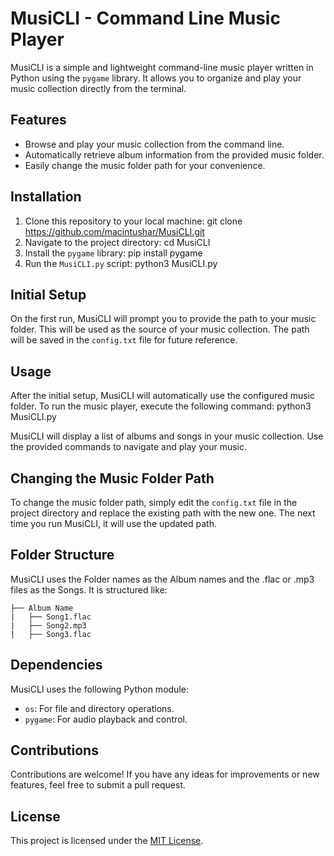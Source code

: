 # MusiCLI - Command Line Music Player

MusiCLI is a simple and lightweight command-line music player written in Python using the `pygame` library. It allows you to organize and play your music collection directly from the terminal.

## Features

- Browse and play your music collection from the command line.
- Automatically retrieve album information from the provided music folder.
- Easily change the music folder path for your convenience.

## Installation

1. Clone this repository to your local machine: git clone https://github.com/macintushar/MusiCLI.git 
2. Navigate to the project directory: cd MusiCLI
3. Install the `pygame` library: pip install pygame
4. Run the `MusiCLI.py` script: python3 MusiCLI.py


## Initial Setup

On the first run, MusiCLI will prompt you to provide the path to your music folder. This will be used as the source of your music collection. The path will be saved in the `config.txt` file for future reference.

## Usage

After the initial setup, MusiCLI will automatically use the configured music folder. To run the music player, execute the following command: python3 MusiCLI.py


MusiCLI will display a list of albums and songs in your music collection. Use the provided commands to navigate and play your music.

## Changing the Music Folder Path

To change the music folder path, simply edit the `config.txt` file in the project directory and replace the existing path with the new one. The next time you run MusiCLI, it will use the updated path.

## Folder Structure

MusiCLI uses the Folder names as the Album names and the .flac or .mp3 files as the Songs. It is structured like:
```
├── Album Name
|   ├── Song1.flac
|   ├── Song2.mp3
|   ├── Song3.flac
```

## Dependencies

MusiCLI uses the following Python module:
- `os`: For file and directory operations.
- `pygame`: For audio playback and control.

## Contributions

Contributions are welcome! If you have any ideas for improvements or new features, feel free to submit a pull request.

## License

This project is licensed under the [MIT License](LICENSE).
